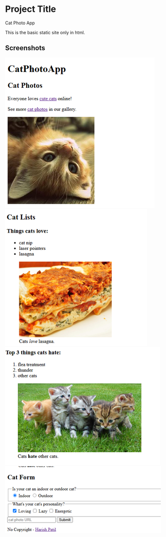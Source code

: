 
# Project Title

Cat Photo App

This is the basic static site only in html.



## Screenshots

![App Screenshot](https://github.com/Harishp001/HTML-CSS-JS/blob/c9097138241235885a91b8063f92a6ad80a021bc/CatPhotoApp/screenshot/Screenshot%202024-12-27%20193824.png)
![App Screenshot](https://github.com/Harishp001/HTML-CSS-JS/blob/c9097138241235885a91b8063f92a6ad80a021bc/CatPhotoApp/screenshot/Screenshot%202024-12-27%20193834.png)
![App Screenshot](https://github.com/Harishp001/HTML-CSS-JS/blob/c9097138241235885a91b8063f92a6ad80a021bc/CatPhotoApp/screenshot/Screenshot%202024-12-27%20193843.png)
![App Screenshot](https://github.com/Harishp001/HTML-CSS-JS/blob/c9097138241235885a91b8063f92a6ad80a021bc/CatPhotoApp/screenshot/Screenshot%202024-12-27%20193850.png)

